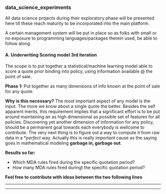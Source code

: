 ### data_science_experiments
All data science projects during their exploratory phase will be presented here till these reach maturity to be incorporated into the main platform.

A certain management system will be put in place so as folks with small or no exposure to programming languages/packages therein used, be able to follow along.

#### A. Underwriting Scoring model 3rd iteration
The scope is to put together a statistical/machine learning model able to score a quote prior binding into policy, using information available @ the point of sale.

**Phase 1:** Put together as many dimensions of info known at the point of sale for any quote. 

**Why is this necessary?** The most important aspect of any model is the input. The more we know about a single quote the better. Besides the self apparent merits, this requirement implies that a significant effort is to be put around maintaining an as high dimensional as possible set of features for all policies.
Discovering yet another dimension of information for any policy, should be a permanent goal towards each everybody is wellcome to contribute. The very next thing is to figure out a way to compute it from raw data in a **perfect* way. Actually this is really important cause as the saying goes in mathematical modeling **garbage in, garbage out**.

**Results so far:**

  * Which MDA rules fired during the specific quotation period?
  * How many MDA rules fired duringt the specific quotation period?

**Feel free to contribute with ideas between the two following lines**

--------------------------------------------------------------------------















--------------------------------------------------------------------------
